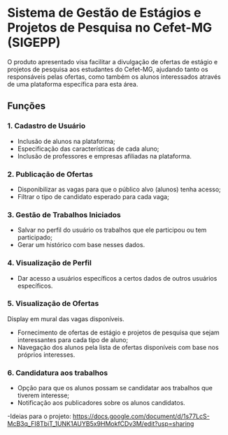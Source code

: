 # Sistema de Gestão de Estágios e Projetos de Pesquisa no Cefet-MG (SIGEPP)

O produto apresentado visa facilitar a divulgação de ofertas de estágio e projetos de pesquisa aos
estudantes do Cefet-MG, ajudando tanto os responsáveis pelas ofertas, como também os alunos
interessados através de uma plataforma específica para esta área.

## Funções

### 1. Cadastro de Usuário
<ul>
  <li> Inclusão de alunos na plataforma; </li>
  <li> Especificação das características de cada aluno; </li>
  <li> Inclusão de professores e empresas afiliadas na plataforma. </li>
</ul>

### 2. Publicação de Ofertas
<ul>
  <li> Disponibilizar as vagas para que o público alvo (alunos) tenha acesso; </li>
  <li> Filtrar o tipo de candidato esperado para cada vaga; </li>
</ul>

### 3. Gestão de Trabalhos Iniciados
<ul>
  <li> Salvar no perfil do usuário os trabalhos que ele participou ou tem participado; </li>
  <li> Gerar um histórico com base nesses dados. </li>
</ul>

### 4. Visualização de Perfil
<ul>
  <li> Dar acesso a usuários específicos a certos dados de outros usuários específicos. </li>
</ul>

### 5. Visualização de Ofertas
Display em mural das vagas disponíveis.

<ul>
  <li> Fornecimento de ofertas de estágio e projetos de pesquisa que sejam interessantes para cada tipo de aluno; </li>
  <li> Navegação dos alunos pela lista de ofertas disponíveis com base nos próprios interesses. </li>
</ul>

### 6. Candidatura aos trabalhos
<ul>
  <li> Opção para que os alunos possam se candidatar aos trabalhos que tiverem interesse; </li>
  <li> Notificação aos publicadores sobre os alunos candidatos. </li>
</ul>


-Ideias para o projeto: https://docs.google.com/document/d/1s77LcS-McB3q_FI8TbiT_1UNK1AUYB5x9HMokfCDv3M/edit?usp=sharing
